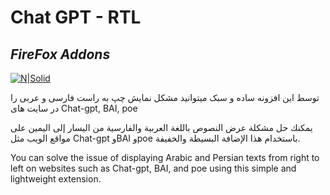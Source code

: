# Chat GPT - RTL 
## _FireFox Addons_

[![N|Solid](https://www.mozilla.org/media/protocol/img/logos/firefox/browser/logo-word-hor.7ff44b5b4194.svg)](https://www.mozilla.org)



 توسط این افزونه ساده و سبک میتوانید مشکل نمایش چپ به راست فارسی و عربی را در سایت های Chat-gpt, BAI, poe
 
يمكنك حل مشكلة عرض النصوص باللغة العربية والفارسية من اليسار إلى اليمين على مواقع الويب مثل Chat-gpt وBAI وpoe باستخدام هذا الإضافة البسيطة والخفيفة.

You can solve the issue of displaying Arabic and Persian texts from right to left on websites such as Chat-gpt, BAI, and poe using this simple and lightweight extension.


